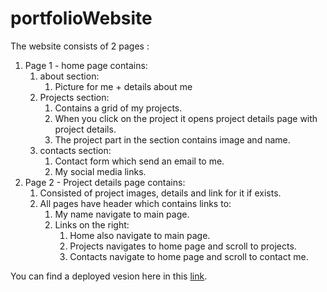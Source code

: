 # portfolioWebsite



The website consists of 2 pages : 
1. Page 1 - home page contains:
    1. about section:
        1. Picture for me + details about me
    2. Projects section:
        1. Contains a grid of my projects.
        2. When you click on the project it opens project details page with project details.
        3. The project part in the section contains image and name.
    3. contacts section:
        1. Contact form which send an email to me.
        2. My social media links.
2. Page 2 - Project details page contains: 
    1. Consisted of project images, details and link for it if exists.
    2. All pages have header which contains links to: 
        1. My name navigate to main page.
        2. Links on the right:
            1. Home also navigate to main page.
            2. Projects navigates to home page and scroll to projects.
            3. Contacts navigate to home page and scroll to contact me.







You can find a deployed vesion here in this [link]().

